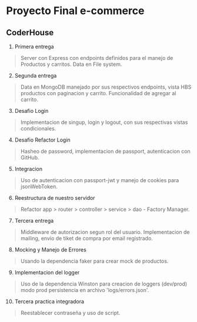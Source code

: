 # Proyecto Final e-commerce

## CoderHouse

1. Primera entrega
> Server con Express con endpoints definidos para el manejo de Productos y carritos. Data en File system.

2. Segunda entrega
> Data en MongoDB manejado por sus respectivos endpoints, vista HBS productos con paginacion y carrito. Funcionalidad de agregar al carrito.

3. Desafio Login
> Implementacion de singup, login y logout, con sus respectivas vistas condicionales.

4. Desafio Refactor Login
> Hasheo de password, implementacion de passport, autenticacion con GitHub.

5. Integracion 
> Uso de autenticacion con passport-jwt y manejo de cookies para jsonWebToken.

6. Reestructura de nuestro servidor
> Refactor app > router > controller > service > dao - Factory Manager.

7. Tercera entrega
> Middleware de autorizacion segun rol del usuario. Implementacion de mailing, envio de tiket de compra por email registrado.

8. Mocking y Manejo de Errores
> Usando la dependencia faker para crear mock de productos.

9. Implementacion del logger
> Uso de la dependencia Winston para creacion de loggers (dev/prod) modo prod persistencia en archivo 'logs/errors.json'.

10. Tercera practica integradora
> Reestablecer contraseña y uso de script.
